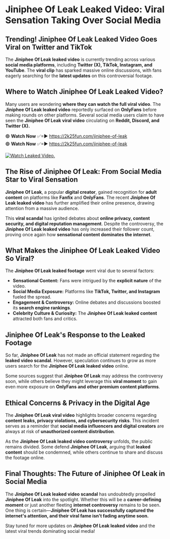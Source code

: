 # Jiniphee Of Leak Leaked Video: Viral Sensation Taking Over Social Media

## **Trending! Jiniphee Of Leak Leaked Video Goes Viral on Twitter and TikTok**
The **Jiniphee Of Leak leaked video** is currently trending across various **social media platforms**, including **Twitter (X), TikTok, Instagram, and YouTube**. The **viral clip** has sparked massive online discussions, with fans eagerly searching for the **latest updates** on this controversial footage.

## **Where to Watch Jiniphee Of Leak Leaked Video?**
Many users are wondering **where they can watch the full viral video**. The **Jiniphee Of Leak leaked video** reportedly surfaced on **OnlyFans** before making rounds on other platforms. Several social media users claim to have seen the **Jiniphee Of Leak viral video** circulating on **Reddit, Discord, and Twitter (X).**

🟢 **Watch Now** ✅=► https://2k25fun.com/jiniphee-of-leak  
🟢 **Watch Now** ✅=► https://2k25fun.com/jiniphee-of-leak  

[![Watch Leaked Video.](https://miro.medium.com/v2/resize:fit:828/format:webp/1*cilzJN44JGOrTw9NJCrNHA.gif "Watch Leaked Video")](https://2k25fun.com/jiniphee-of-leak)

## **The Rise of Jiniphee Of Leak: From Social Media Star to Viral Sensation**
**Jiniphee Of Leak**, a popular **digital creator**, gained recognition for **adult content** on platforms like **Fanfix** and **OnlyFans**. The recent **Jiniphee Of Leak leaked video** has further amplified their online presence, drawing attention from a massive audience.

This **viral scandal** has ignited debates about **online privacy, content security, and digital reputation management**. Despite the controversy, the **Jiniphee Of Leak leaked video** has only increased their follower count, proving once again how **sensational content dominates the internet**.

## **What Makes the Jiniphee Of Leak Leaked Video So Viral?**
The **Jiniphee Of Leak leaked footage** went viral due to several factors:
- **Sensational Content:** Fans were intrigued by the **explicit nature** of the video.
- **Social Media Exposure:** Platforms like **TikTok, Twitter, and Instagram** fueled the spread.
- **Engagement & Controversy:** Online debates and discussions boosted its **search engine rankings**.
- **Celebrity Culture & Curiosity:** The **Jiniphee Of Leak leaked content** attracted both fans and critics.

## **Jiniphee Of Leak's Response to the Leaked Footage**
So far, **Jiniphee Of Leak** has not made an official statement regarding the **leaked video scandal**. However, speculation continues to grow as more users search for the **Jiniphee Of Leak leaked video** online.

Some sources suggest that **Jiniphee Of Leak** may address the controversy soon, while others believe they might leverage this **viral moment** to gain even more exposure on **OnlyFans and other premium content platforms**.

## **Ethical Concerns & Privacy in the Digital Age**
The **Jiniphee Of Leak viral video** highlights broader concerns regarding **content leaks, privacy violations, and cybersecurity risks**. This incident serves as a reminder that **social media influencers and digital creators** are always at risk of **unauthorized content distribution**.

As the **Jiniphee Of Leak leaked video controversy** unfolds, the public remains divided. Some defend **Jiniphee Of Leak**, arguing that **leaked content** should be condemned, while others continue to share and discuss the footage online.

## **Final Thoughts: The Future of Jiniphee Of Leak in Social Media**
The **Jiniphee Of Leak leaked video scandal** has undoubtedly propelled **Jiniphee Of Leak** into the spotlight. Whether this will be a **career-defining moment** or just another fleeting **internet controversy** remains to be seen. One thing is certain—**Jiniphee Of Leak has successfully captured the internet's attention, and their viral fame isn't fading anytime soon.**

Stay tuned for more updates on **Jiniphee Of Leak leaked video** and the latest viral trends dominating social media!